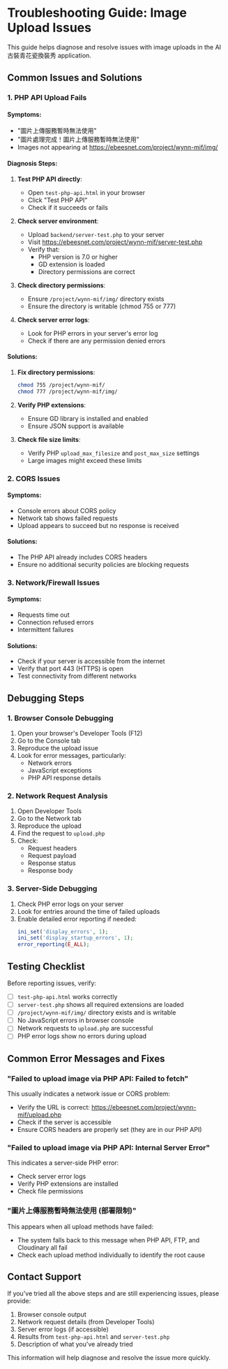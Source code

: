 # Troubleshooting Guide: Image Upload Issues

This guide helps diagnose and resolve issues with image uploads in the AI 古裝青花瓷換裝秀 application.

## Common Issues and Solutions

### 1. PHP API Upload Fails

#### Symptoms:
- "圖片上傳服務暫時無法使用"
- "圖片處理完成！圖片上傳服務暫時無法使用"
- Images not appearing at https://ebeesnet.com/project/wynn-mif/img/

#### Diagnosis Steps:

1. **Test PHP API directly**:
   - Open `test-php-api.html` in your browser
   - Click "Test PHP API"
   - Check if it succeeds or fails

2. **Check server environment**:
   - Upload `backend/server-test.php` to your server
   - Visit https://ebeesnet.com/project/wynn-mif/server-test.php
   - Verify that:
     - PHP version is 7.0 or higher
     - GD extension is loaded
     - Directory permissions are correct

3. **Check directory permissions**:
   - Ensure `/project/wynn-mif/img/` directory exists
   - Ensure the directory is writable (chmod 755 or 777)

4. **Check server error logs**:
   - Look for PHP errors in your server's error log
   - Check if there are any permission denied errors

#### Solutions:

1. **Fix directory permissions**:
   ```bash
   chmod 755 /project/wynn-mif/
   chmod 777 /project/wynn-mif/img/
   ```

2. **Verify PHP extensions**:
   - Ensure GD library is installed and enabled
   - Ensure JSON support is available

3. **Check file size limits**:
   - Verify PHP `upload_max_filesize` and `post_max_size` settings
   - Large images might exceed these limits

### 2. CORS Issues

#### Symptoms:
- Console errors about CORS policy
- Network tab shows failed requests
- Upload appears to succeed but no response is received

#### Solutions:
- The PHP API already includes CORS headers
- Ensure no additional security policies are blocking requests

### 3. Network/Firewall Issues

#### Symptoms:
- Requests time out
- Connection refused errors
- Intermittent failures

#### Solutions:
- Check if your server is accessible from the internet
- Verify that port 443 (HTTPS) is open
- Test connectivity from different networks

## Debugging Steps

### 1. Browser Console Debugging

1. Open your browser's Developer Tools (F12)
2. Go to the Console tab
3. Reproduce the upload issue
4. Look for error messages, particularly:
   - Network errors
   - JavaScript exceptions
   - PHP API response details

### 2. Network Request Analysis

1. Open Developer Tools
2. Go to the Network tab
3. Reproduce the upload
4. Find the request to `upload.php`
5. Check:
   - Request headers
   - Request payload
   - Response status
   - Response body

### 3. Server-Side Debugging

1. Check PHP error logs on your server
2. Look for entries around the time of failed uploads
3. Enable detailed error reporting if needed:
   ```php
   ini_set('display_errors', 1);
   ini_set('display_startup_errors', 1);
   error_reporting(E_ALL);
   ```

## Testing Checklist

Before reporting issues, verify:

- [ ] `test-php-api.html` works correctly
- [ ] `server-test.php` shows all required extensions are loaded
- [ ] `/project/wynn-mif/img/` directory exists and is writable
- [ ] No JavaScript errors in browser console
- [ ] Network requests to `upload.php` are successful
- [ ] PHP error logs show no errors during upload

## Common Error Messages and Fixes

### "Failed to upload image via PHP API: Failed to fetch"

This usually indicates a network issue or CORS problem:
- Verify the URL is correct: https://ebeesnet.com/project/wynn-mif/upload.php
- Check if the server is accessible
- Ensure CORS headers are properly set (they are in our PHP API)

### "Failed to upload image via PHP API: Internal Server Error"

This indicates a server-side PHP error:
- Check server error logs
- Verify PHP extensions are installed
- Check file permissions

### "圖片上傳服務暫時無法使用 (部署限制)"

This appears when all upload methods have failed:
- The system falls back to this message when PHP API, FTP, and Cloudinary all fail
- Check each upload method individually to identify the root cause

## Contact Support

If you've tried all the above steps and are still experiencing issues, please provide:

1. Browser console output
2. Network request details (from Developer Tools)
3. Server error logs (if accessible)
4. Results from `test-php-api.html` and `server-test.php`
5. Description of what you've already tried

This information will help diagnose and resolve the issue more quickly.